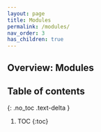```yaml
---
layout: page
title: Modules
permalink: /modules/
nav_order: 3
has_children: true
---
```



## Overview: Modules


## Table of contents
{: .no_toc .text-delta }

1. TOC
{:toc}